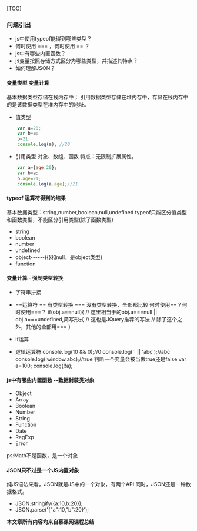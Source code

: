 [TOC]

### 问题引出
+ js中使用typeof能得到哪些类型？
+ 何时使用 === ，何时使用 == ？
+ js中有哪些内置函数？
+ js变量按照存储方式区分为哪些类型，并描述其特点？
+ 如何理解JSON？

#### 变量类型  变量计算
基本数据类型存储在栈内存中；
引用数据类型存储在堆内存中，存储在栈内存中的是该数据类型在堆内存中的地址。
+ 值类型 
```javascript
    var a=20;
    var b=a;
    b=21;
    console.log(a); //20
```

+ 引用类型  对象、数组、函数
特点：无限制扩展属性。
```javascript
    var a={age:20};
    var b=a;
    b.age=21;
    console.log(a.age);//21
```

#### typeof 运算符得到的结果
基本数据类型：string,number,boolean,null,undefined
typeof只能区分值类型和函数类型，不能区分引用类型(除了函数类型)

+ string
+ boolean
+ number
+ undefined
+ object------({}和null，是object类型)
+ function

#### 变量计算  - 强制类型转换

+ 字符串拼接
+ ==运算符
    == 有类型转换
    === 没有类型转换，全部都比较
    何时使用==？何时使用===？
    if(obj.a==null){
//      这里相当于的obj.a===null || obj.a===undefined,简写形式
//      这也是JQuery推荐的写法
//      除了这个之外，其他的全部用===
    }
    
+ if运算
+ 逻辑运算符 
    console.log(10 && 0);//0
    console.log('' || 'abc');//abc
    console.log(!window.abc);//true
    判断一个变量会被当做true还是false
    var a=100;
    console.log(!!a);

#### js中有哪些内置函数 --数据封装类对象

+ Object
+ Array
+ Boolean
+ Number
+ String
+ Function
+ Date
+ RegExp
+ Error

ps:Math不是函数，是一个对象

#### JSON只不过是一个JS内置对象
纯JS语法来看，JSON就是JS中的一个对象，有两个API
同时，JSON还是一种数据格式。
+ JSON.stringify({a:10,b:20});
+ JSON.parse('{"a":10,"b":20}');

**本文章所有内容均来自慕课网课程总结**